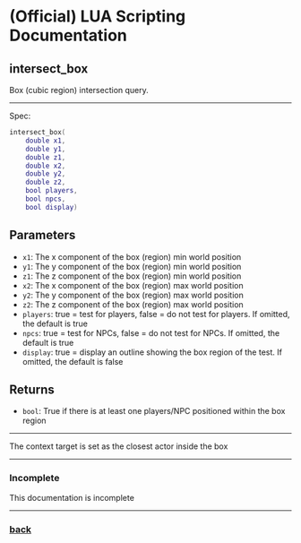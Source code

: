 
# (Official) LUA Scripting Documentation

## intersect_box

Box (cubic region) intersection query.

___

Spec:

```lua
intersect_box(
	double x1,
	double y1,
	double z1,
	double x2,
	double y2,
	double z2,
	bool players,
	bool npcs,
	bool display)
```

## Parameters

- `x1`: The x component of the box (region) min world position
- `y1`: The y component of the box (region) min world position
- `z1`: The z component of the box (region) min world position
- `x2`: The x component of the box (region) max world position
- `y2`: The y component of the box (region) max world position
- `z2`: The z component of the box (region) max world position
- `players`: true = test for players, false = do not test for players. If omitted, the default is true
- `npcs`: true = test for NPCs, false = do not test for NPCs. If omitted, the default is true
- `display`: true = display an outline showing the box region of the test. If omitted, the default is false

## Returns

- `bool`: True if there is at least one players/NPC positioned within the box region

___

The context target is set as the closest actor inside the box

___

### Incomplete

This documentation is incomplete

___

### [back](../other)
